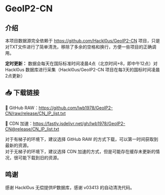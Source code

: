 # GeoIP2-CN

## 介绍

本项目数据源完全依赖于 https://github.com/Hackl0us/GeoIP2-CN 项目，只是对TXT文件进行了简单清洗，移除了多余的空格和换行，方便一些项目的正确调用。

**定时更新：** 数据会每天在国际标准时间凌晨4点（北京时间+8，即中午12点）对 Hackl0us 数据库进行采集（Hackl0us/GeoIP2-CN 项目在每3天的国标时间凌晨2点更新）

## 📥 下载链接

🐙 GitHub RAW：https://github.com/lwb1978/GeoIP2-CN/raw/release/CN_IP_list.txt

🚀 CDN 加速：https://fastly.jsdelivr.net/gh/lwb1978/GeoIP2-CN@release/CN_IP_list.txt

对于有梯子的环境下，建议选择 GitHub RAW 的方式下载，可以第一时间获取到最新的资源。  
对于无梯子的环境下，建议选择 CDN 加速的方式，但是可能存在缓存未更新的情况，很可能下载到旧的资源。

## 鸣谢
感谢 Hackl0us 无偿提供IP数据库，感谢 v03413 的自动清洗代码。

